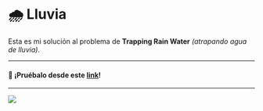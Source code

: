 # 🌧 Lluvia

Esta es mi solución al problema de **Trapping Rain Water** _(atrapando agua de lluvia)_.

---

#### 🚀 ¡Pruébalo desde este [link](https://icaruk.github.io/lluvia/)!

---

![](https://i.gyazo.com/ca889462c9c4818b0af9d758d20d3d14.gif)

